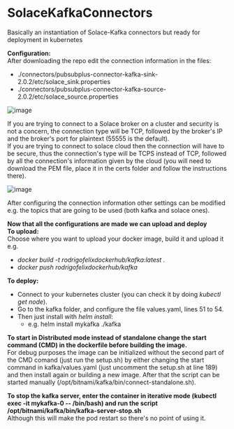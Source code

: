 # SolaceKafkaConnectors
Basically an instantiation of Solace-Kafka connectors but ready for deployment in kubernetes

**Configuration:**  
  After downloading the repo edit the connection information in the files:
  * ./connectors/pubsubplus-connector-kafka-sink-2.0.2/etc/solace_sink.properties 
  * ./connectors/pubsubplus-connector-kafka-source-2.0.2/etc/solace_source.properties
  
  ![image](https://user-images.githubusercontent.com/72951472/127986457-7b0f2323-17f9-4314-9cef-8cc13b0c5d86.png)
  
  If you are trying to connect to a Solace broker on a cluster and security is not a concern, the connection type will be TCP, followed by the broker's IP and the broker's port for plaintext (55555 is the default).  
  If you are trying to connect to solace cloud then the connection will have to be secure, thus the connection's type will be TCPS instead of TCP, followed by all the connection's information given by the cloud (you will need to download the PEM file, place it in the certs folder and follow the instructions there).  
   
  ![image](https://user-images.githubusercontent.com/72951472/127856736-d41c688f-e444-4fef-9f25-73e65748f9c9.png)
   
  After configuring the connection information other settings can be modified e.g. the topics that are going to be used (both kafka and solace ones).
  
**Now that all the configurations are made we can upload and deploy**  
**To upload:**  
  Choose where you want to upload your docker image, build it and upload it e.g.
  * *docker build -t rodrigofelixdockerhub/kafka:latest .* 
  * *docker push rodrigofelixdockerhub/kafka*
      
**To deploy:**
  * Connect to your kubernetes cluster (you can check it by doing *kubectl get node*).
  * Go to the kafka folder, and configure the file values.yaml, lines 51 to 54.
  * Then just install with *helm install*:
    * e.g. helm install mykafka ./kafka
  
  **To start in Distributed mode instead of standalone change the start command (CMD) in the dockerfile before building the image.**  
  For debug purposes the image can be initialized without the second part of the CMD comand (just run the setup.sh) by either changing the start command in kafka/values.yaml (just uncomment the setup.sh at line 189) and then install again or building a new image. After that the script can be started manually (/opt/bitnami/kafka/bin/connect-standalone.sh).

  **To stop the kafka server, enter the container in iterative mode (kubectl exec -it mykafka-0  -- /bin/bash) and run the script /opt/bitnami/kafka/bin/kafka-server-stop.sh**  
  Although this will make the pod restart so there's no point of using it.
  
